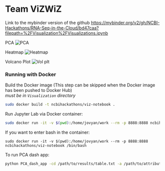 # Team ViZWiZ

Link to the mybinder version of the github
https://mybinder.org/v2/gh/NCBI-Hackathons/RNA-Seq-in-the-Cloud/bd47caa?filepath=%2FVisualization%2FVisualizations.ipynb

PCA
![PCA](https://github.com/NCBI-Hackathons/RNA-Seq-in-the-Cloud/blob/master/Visualization/3D_pca.PNG)

Heatmap
![Heatmap](https://github.com/NCBI-Hackathons/RNA-Seq-in-the-Cloud/blob/master/Visualization/interactive_heatmap.PNG)

Volcano Plot
![Vol plt](https://github.com/NCBI-Hackathons/RNA-Seq-in-the-Cloud/blob/master/Visualization/basic_heatmap.PNG)


### Running with Docker

Build the Docker image (This step can be skipped when the Docker image has been pushed to Docker Hub)  
*must be in `Visualization` directory*
```bash
sudo docker build -t ncbihackathons/viz-notebook .
```

Run Jupyter Lab via Docker container:
```bash
sudo docker run -it -v $(pwd):/home/jovyan/work --rm -p 8888:8888 ncbihackathons/viz-notebook jupyter-lab
```

If you want to enter bash in the container:
```
sudo docker run -it -v $(pwd):/home/jovyan/work --rm -p 8888:8888 ncbihackathons/viz-notebook /bin/bash
```
To run PCA dash app:
```bash
python PCA_dash_app -cd /path/to/results/table.txt -a /path/to/attributes/table.txt -m metadata
```
